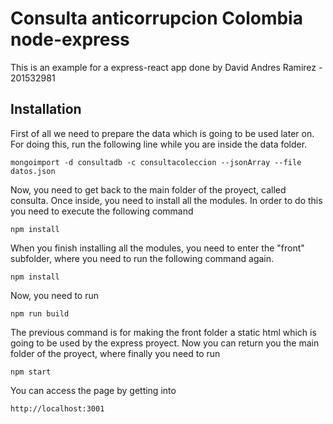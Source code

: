 # Consulta anticorrupcion Colombia node-express

This is an example for a express-react app done by David Andres Ramirez - 201532981

## Installation
First of all we need to prepare the data which is going to be used later on. For doing this, run the following line while you are inside the data folder.

`
mongoimport -d consultadb -c consultacoleccion --jsonArray --file datos.json
`

Now, you need to get back to the main folder of the proyect, called consulta. Once inside, you need to install all the modules. In order to do this you need to execute the following command

`
npm install
`

When you finish installing all the modules, you need to enter the "front" subfolder, where you need to run the following command again.

`
npm install
`

Now, you need to run

`
npm run build
`

The previous command is for making the front folder a static html which is going to be used by the express proyect. Now you can return you the main folder of the proyect, where finally you need to run 

`
npm start
`

You can access the page by getting into

`
http://localhost:3001
`
